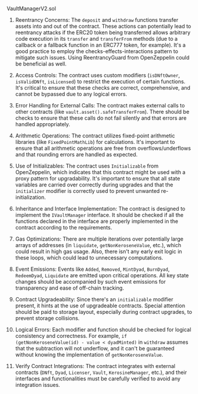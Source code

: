 VaultManagerV2.sol
1. Reentrancy Concerns:
The `deposit` and `withdraw` functions transfer assets into and out of the contract. These actions can potentially lead to reentrancy attacks if the ERC20 token being transferred allows arbitrary code execution in its `transfer` and `transferFrom` methods (due to a callback or a fallback function in an ERC777 token, for example). It's a good practice to employ the checks-effects-interactions pattern to mitigate such issues. Using ReentrancyGuard from OpenZeppelin could be beneficial as well.

2. Access Controls:
The contract uses custom modifiers (`isDNftOwner`, `isValidDNft`, `isLicensed`) to restrict the execution of certain functions. It's critical to ensure that these checks are correct, comprehensive, and cannot be bypassed due to any logical errors.

3. Error Handling for External Calls:
The contract makes external calls to other contracts (like `vault.asset().safeTransferFrom`). There should be checks to ensure that these calls do not fail silently and that errors are handled appropriately.

4. Arithmetic Operations:
The contract utilizes fixed-point arithmetic libraries (like `FixedPointMathLib`) for calculations. It's important to ensure that all arithmetic operations are free from overflows/underflows and that rounding errors are handled as expected.

5. Use of Initializables:
The contract uses `Initializable` from OpenZeppelin, which indicates that this contract might be used with a proxy pattern for upgradability. It's important to ensure that all state variables are carried over correctly during upgrades and that the `initializer` modifier is correctly used to prevent unwanted re-initialization.

6. Inheritance and Interface Implementation:
The contract is designed to implement the `IVaultManager` interface. It should be checked if all the functions declared in the interface are properly implemented in the contract according to the requirements.

7. Gas Optimizations:
There are multiple iterations over potentially large arrays of addresses (in `liquidate`, `getNonKeroseneValue`, etc.), which could result in high gas usage. Also, there isn't any early exit logic in these loops, which could lead to unnecessary computations.

8. Event Emissions:
Events like `Added`, `Removed`, `MintDyad`, `BurnDyad`, `RedeemDyad`, `Liquidate` are emitted upon critical operations. All key state changes should be accompanied by such event emissions for transparency and ease of off-chain tracking.

9. Contract Upgradeability:
Since there's an `initializable` modifier present, it hints at the use of upgradeable contracts. Special attention should be paid to storage layout, especially during contract upgrades, to prevent storage collisions.

10. Logical Errors:
Each modifier and function should be checked for logical consistency and correctness. For example, `if (getNonKeroseneValue(id) - value < dyadMinted)` in `withdraw` assumes that the subtraction will not underflow, and it can't be guaranteed without knowing the implementation of `getNonKeroseneValue`.

11. Verify Contract Integrations:
The contract integrates with external contracts (`DNft`, `Dyad`, `Licenser`, `Vault`, `KerosineManager`, etc.), and their interfaces and functionalities must be carefully verified to avoid any integration issues.